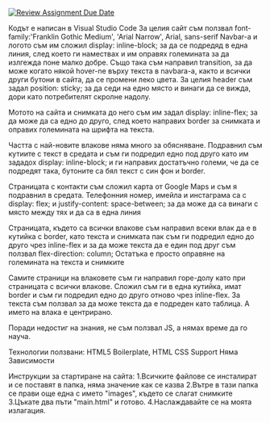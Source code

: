 [![Review Assignment Due Date](https://classroom.github.com/assets/deadline-readme-button-22041afd0340ce965d47ae6ef1cefeee28c7c493a6346c4f15d667ab976d596c.svg)](https://classroom.github.com/a/cxxOiUOi)


Кодът е написан в Visual Studio Code
За целия сайт съм ползвал font-family:'Franklin Gothic Medium', 'Arial Narrow', Arial, sans-serif
Navbar-а и логото съм им сложил display: inline-block; за да се подредяд в една линия, след което ги намествах и им оправях големината за да излгежда поне малко добре.
Също така съм направил transition, за да може когато някой hover-ne върху текста в navbara-а, както и всички други бутони в сайта, да се промени леко цвета.
За целия header съм задал position: sticky; за да седи на едно място и винаги да се вижда, дори като потребителят скролне надолу.

Мотото на сайта и снимката до него съм им задал display: inline-flex; за да може да са едно до друго, след което направих border за снимката и оправих големината на шрифта на текста.

Частта с най-новите влакове няма много за обясняване.
Подравнил съм кутиите с текст в средата и съм ги подредил едно под друго като им зададох display: inline-block; и ги направих достатъчно големи, че да се подредят така, бутоните са бял текст с син фон и border.

Страницата с контакти съм сложил карта от Google Maps и съм я подравнил в средата. Телефонния номер, имейла и инстаграма са с display: flex; и justify-content: space-between; за да може да са винаги с място между тях и да са в една линия

Страницата, където са всички влакове съм направил всеки влак да е в кутийка с border, като текста и снимката пак съм ги подредил едно до друго чрез inline-flex и за да може текста да е един под друг съм ползвал flex-direction: column; Остатъка е просто оправяне на големината на текста и снимките

Самите страници на влаковете съм ги направил горе-долу като при страницата с всички влакове. Сложил съм ги в една кутийка, имат border и съм ги подредил едно до друго отново чрез inline-flex. За текста съм ползвал <table> за да може текста да е подреден като таблица. А името на влака е центрирано.

Поради недостиг на знания, не съм ползвал JS, а нямах време да го науча.

Технологии ползвани: HTML5 Boilerplate, HTML CSS Support
Няма Зависимости

Инструкции за стартиране на сайта:
1.Всичките файлове се инсталират и се поставят в папка, няма значение как се казва
2.Вътре в тази папка се прави още една с името "images", където се слагат снимките
3.Цъкате два пъти "main.html" и готово.
4.Наслаждавайте се на моята излагация.

